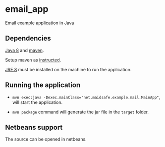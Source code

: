 # email_app

Email example application in Java

## Dependencies

[Java 8](http://www.oracle.com/technetwork/java/javase/downloads/jdk8-downloads-2133151.html) and [maven](https://maven.apache.org/download.cgi).

Setup maven as [instructed](https://maven.apache.org/install.html).

[JRE 8](http://www.oracle.com/technetwork/java/javase/downloads/jre8-downloads-2133155.html) must be installed on the machine to run the application.


## Running the application

- `mvn exec:java -Dexec.mainClass="net.maidsafe.example.mail.MainApp"`, will start the application.

- `mvn package` command will generate the jar file in the `target` folder.

## Netbeans support

The source can be opened in netbeans.


